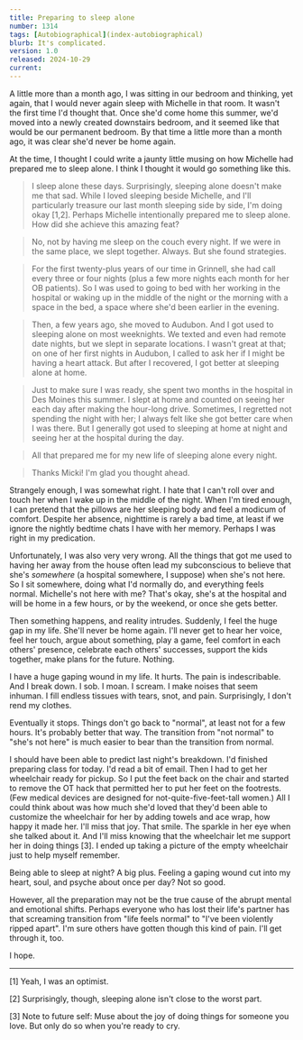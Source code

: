 ```yaml
---
title: Preparing to sleep alone
number: 1314
tags: [Autobiographical](index-autobiographical)
blurb: It's complicated.
version: 1.0
released: 2024-10-29
current: 
---
```

A little more than a month ago, I was sitting in our bedroom and thinking, yet again, that I would never again sleep with Michelle in that room. It wasn't the first time I'd thought that. Once she'd come home this summer, we'd moved into a newly created downstairs bedroom, and it seemed like that would be our permanent bedroom. By that time a little more than a month ago, it was clear she'd never be home again.

At the time, I thought I could write a jaunty little musing on how Michelle had prepared me to sleep alone. I think I thought it would go something like this.

> I sleep alone these days. Surprisingly, sleeping alone doesn't make me that sad. While I loved sleeping beside Michelle, and I'll particularly treasure our last month sleeping side by side, I'm doing okay [1,2]. Perhaps Michelle intentionally prepared me to sleep alone. How did she achieve this amazing feat?

> No, not by having me sleep on the couch every night. If we were in the same place, we slept together. Always. But she found strategies.

> For the first twenty-plus years of our time in Grinnell, she had call every three or four nights (plus a few more nights each month for her OB patients). So I was used to going to bed with her working in the hospital or waking up in the middle of the night or the morning with a space in the bed, a space where she'd been earlier in the evening.

> Then, a few years ago, she moved to Audubon. And I got used to sleeping alone on most weeknights. We texted and even had remote date nights, but we slept in separate locations. I wasn't great at that; on one of her first nights in Audubon, I called to ask her if I might be having a heart attack. But after I recovered, I got better at sleeping alone at home.

> Just to make sure I was ready, she spent two months in the hospital in Des Moines this summer. I slept at home and counted on seeing her each day after making the hour-long drive. Sometimes, I regretted not spending the night with her; I always felt like she got better care when I was there. But I generally got used to sleeping at home at night and seeing her at the hospital during the day.

> All that prepared me for my new life of sleeping alone every night. 

> Thanks Micki! I'm glad you thought ahead.

Strangely enough, I was somewhat right. I hate that I can't roll over and touch her when I wake up in the middle of the night. When I'm tired enough, I can pretend that the pillows are her sleeping body and feel a modicum of comfort. Despite her absence, nighttime is rarely a bad time, at least if we ignore the nightly bedtime chats I have with her memory. Perhaps I was right in my predication.

Unfortunately, I was also very very wrong. All the things that got me used to having her away from the house often lead my subconscious to believe that she's _somewhere_ (a hospital somewhere, I suppose) when she's not here. So I sit somewhere, doing what I'd normally do, and everything feels normal. Michelle's not here with me? That's okay, she's at the hospital and will be home in a few hours, or by the weekend, or once she gets better.

Then something happens, and reality intrudes. Suddenly, I feel the huge gap in my life. She'll never be home again. I'll never get to hear her voice, feel her touch, argue about something, play a game, feel comfort in each others' presence, celebrate each others' successes, support the kids together, make plans for the future. Nothing.

I have a huge gaping wound in my life. It hurts. The pain is indescribable. And I break down. I sob. I moan. I scream. I make noises that seem inhuman. I fill endless tissues with tears, snot, and pain. Surprisingly, I don't rend my clothes.

Eventually it stops. Things don't go back to "normal", at least not for a few hours. It's probably better that way. The transition from "not normal" to "she's not here" is much easier to bear than the transition from normal.

I should have been able to predict last night's breakdown. I'd finished preparing class for today. I'd read a bit of email. Then I had to get her wheelchair ready for pickup. So I put the feet back on the chair and started to remove the OT hack that permitted her to put her feet on the footrests. (Few medical devices are designed for not-quite-five-feet-tall women.) All I could think about was how much she'd loved that they'd been able to customize the wheelchair for her by adding towels and ace wrap, how happy it made her. I'll miss that joy. That smile. The sparkle in her eye when she talked about it. And I'll miss knowing that the wheelchair let me support her in doing things [3]. I ended up taking a picture of the empty wheelchair just to help myself remember.

Being able to sleep at night? A big plus. Feeling a gaping wound cut into my heart, soul, and psyche about once per day? Not so good. 

However, all the preparation may not be the true cause of the abrupt mental and emotional shifts. Perhaps everyone who has lost their life's partner has that screaming transition from "life feels normal" to "I've been violently ripped apart". I'm sure others have gotten though this kind of pain. I'll get through it, too. 

I hope.

---

[1] Yeah, I was an optimist.

[2] Surprisingly, though, sleeping alone isn't close to the worst part.

[3] Note to future self: Muse about the joy of doing things for someone you love. But only do so when you're ready to cry.
  
